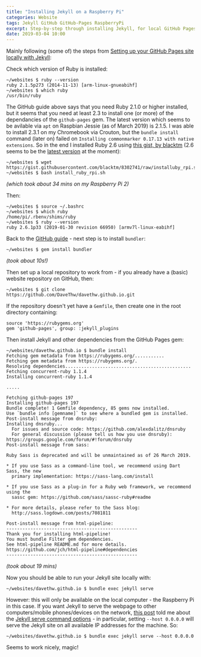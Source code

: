 ```yaml
---
title: "Installing Jekyll on a Raspberry Pi"
categories: Website
tags: Jekyll GitHub GitHub-Pages RaspberryPi
excerpt: Step-by-step through installing Jekyll, for local GitHub Pages, on a Raspberry Pi
date: 2019-03-04 10:00
---
```


Mainly following (some of) the steps from [Setting up your GitHub Pages site locally with Jekyll](https://help.github.com/en/articles/setting-up-your-github-pages-site-locally-with-jekyll):

Check which version of Ruby is installed:
```shell
~/websites $ ruby --version
ruby 2.1.5p273 (2014-11-13) [arm-linux-gnueabihf]
~/websites $ which ruby
/usr/bin/ruby
```

The GitHub guide above says that you need Ruby 2.1.0 or higher installed, but it seems that you need at least 2.3 to install one (or more) of the dependancies of the `github-pages` gem.  The latest version which seems to be avilable via `apt` on Raspbian Jessie (as of March 2019) is 2.1.5.  I was able to install 2.3.1 on my Chromebook via Crouton, but the `bundle install` command (later on) failed on `Installing commonmarker 0.17.13 with native extensions`.  So in the end I installed Ruby 2.6 using [this gist, by blacktm](https://gist.github.com/blacktm/8302741) (2.6 seems to be the [latest version](https://www.ruby-lang.org/en/downloads/) at the moment):

```shell
~/websites $ wget https://gist.githubusercontent.com/blacktm/8302741/raw/installuby_rpi.sh
~/websites $ bash install_ruby_rpi.sh
```
*(which took about 34 mins on my Raspberry Pi 2)*

Then:
```shell
~/websites $ source ~/.bashrc
~/websites $ which ruby
/home/pi/.rbenv/shims/ruby
~/websites $ ruby --version
ruby 2.6.1p33 (2019-01-30 revision 66950) [armv7l-linux-eabihf]
```


Back to the [GitHub guide](https://help.github.com/en/articles/setting-up-your-github-pages-site-locally-with-jekyll#requirements) - next step is to install `bundler`:
```shell
~/websites $ gem install bundler
```
*(took about 10s!)*


Then set up a local repository to work from - if you already have a (basic) website repository on GitHub, then:
```shell
~/websites $ git clone https://github.com/DaveThw/davethw.github.io.git
```

If the repository doesn't yet have a `Gemfile`, then create one in the root directory containing:
```
source 'https://rubygems.org'
gem 'github-pages', group: :jekyll_plugins
```

Then install Jekyll and other dependencies from the GitHub Pages gem:
```shell
~/websites/davethw.github.io $ bundle install
Fetching gem metadata from https://rubygems.org/...........
Fetching gem metadata from https://rubygems.org/.
Resolving dependencies...............................................
Fetching concurrent-ruby 1.1.4
Installing concurrent-ruby 1.1.4

.....

Fetching github-pages 197
Installing github-pages 197
Bundle complete! 1 Gemfile dependency, 85 gems now installed.
Use `bundle info [gemname]` to see where a bundled gem is installed.
Post-install message from dnsruby:
Installing dnsruby...
  For issues and source code: https://github.com/alexdalitz/dnsruby
  For general discussion (please tell us how you use dnsruby): https://groups.google.com/forum/#!forum/dnsruby
Post-install message from sass:

Ruby Sass is deprecated and will be unmaintained as of 26 March 2019.

* If you use Sass as a command-line tool, we recommend using Dart Sass, the new
  primary implementation: https://sass-lang.com/install

* If you use Sass as a plug-in for a Ruby web framework, we recommend using the
  sassc gem: https://github.com/sass/sassc-ruby#readme

* For more details, please refer to the Sass blog:
  http://sass.logdown.com/posts/7081811

Post-install message from html-pipeline:
-------------------------------------------------
Thank you for installing html-pipeline!
You must bundle Filter gem dependencies.
See html-pipeline README.md for more details.
https://github.com/jch/html-pipeline#dependencies
-------------------------------------------------
```
*(took about 19 mins)*


Now you should be able to run your Jekyll site locally with:
```shell
~/websites/davethw.github.io $ bundle exec jekyll serve
```
However: this will only be available on the local computer - the Raspberry Pi in this case.  If you want Jekyll to serve the webpage to other computers/mobile phones/devices on the network, [this post](https://zarino.co.uk/post/jekyll-local-network/#solution-tell-jekyll-which-hostname-to-respond-to) told me about the [Jekyll serve command options](https://jekyllrb.com/docs/configuration/options/#serve-command-options) - in particular, setting `--host 0.0.0.0` will serve the Jekyll site on all available IP addresses for the machine.  So:
```shell
~/websites/davethw.github.io $ bundle exec jekyll serve --host 0.0.0.0
```
Seems to work nicely, magic!
